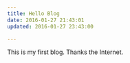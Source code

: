 ```yaml
---
title: Hello Blog
date: 2016-01-27 21:43:01
updated: 2016-01-27 23:43:00

---
```


This is my first blog. Thanks the Internet.


